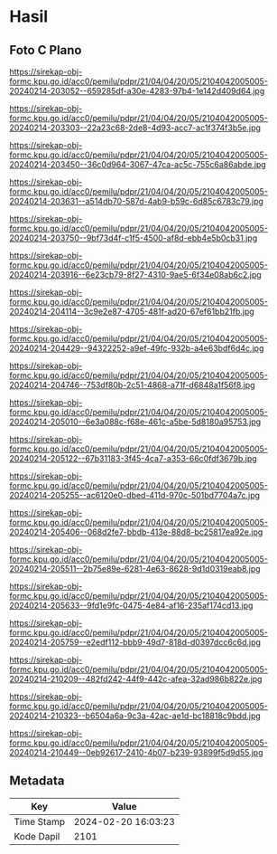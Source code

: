 # Hasil

## Foto C Plano

https://sirekap-obj-formc.kpu.go.id/acc0/pemilu/pdpr/21/04/04/20/05/2104042005005-20240214-203052--659285df-a30e-4283-97b4-1e142d409d64.jpg

https://sirekap-obj-formc.kpu.go.id/acc0/pemilu/pdpr/21/04/04/20/05/2104042005005-20240214-203303--22a23c68-2de8-4d93-acc7-ac1f374f3b5e.jpg

https://sirekap-obj-formc.kpu.go.id/acc0/pemilu/pdpr/21/04/04/20/05/2104042005005-20240214-203450--36c0d964-3067-47ca-ac5c-755c6a86abde.jpg

https://sirekap-obj-formc.kpu.go.id/acc0/pemilu/pdpr/21/04/04/20/05/2104042005005-20240214-203631--a514db70-587d-4ab9-b59c-6d85c6783c79.jpg

https://sirekap-obj-formc.kpu.go.id/acc0/pemilu/pdpr/21/04/04/20/05/2104042005005-20240214-203750--9bf73d4f-c1f5-4500-af8d-ebb4e5b0cb31.jpg

https://sirekap-obj-formc.kpu.go.id/acc0/pemilu/pdpr/21/04/04/20/05/2104042005005-20240214-203916--6e23cb79-8f27-4310-9ae5-6f34e08ab6c2.jpg

https://sirekap-obj-formc.kpu.go.id/acc0/pemilu/pdpr/21/04/04/20/05/2104042005005-20240214-204114--3c9e2e87-4705-481f-ad20-67ef61bb21fb.jpg

https://sirekap-obj-formc.kpu.go.id/acc0/pemilu/pdpr/21/04/04/20/05/2104042005005-20240214-204429--94322252-a9ef-49fc-932b-a4e63bdf6d4c.jpg

https://sirekap-obj-formc.kpu.go.id/acc0/pemilu/pdpr/21/04/04/20/05/2104042005005-20240214-204746--753df80b-2c51-4868-a71f-d6848a1f56f8.jpg

https://sirekap-obj-formc.kpu.go.id/acc0/pemilu/pdpr/21/04/04/20/05/2104042005005-20240214-205010--6e3a088c-f68e-461c-a5be-5d8180a95753.jpg

https://sirekap-obj-formc.kpu.go.id/acc0/pemilu/pdpr/21/04/04/20/05/2104042005005-20240214-205122--67b31183-3f45-4ca7-a353-66c0fdf3679b.jpg

https://sirekap-obj-formc.kpu.go.id/acc0/pemilu/pdpr/21/04/04/20/05/2104042005005-20240214-205255--ac6120e0-dbed-411d-970c-501bd7704a7c.jpg

https://sirekap-obj-formc.kpu.go.id/acc0/pemilu/pdpr/21/04/04/20/05/2104042005005-20240214-205406--068d2fe7-bbdb-413e-88d8-bc25817ea92e.jpg

https://sirekap-obj-formc.kpu.go.id/acc0/pemilu/pdpr/21/04/04/20/05/2104042005005-20240214-205511--2b75e89e-6281-4e63-8628-9d1d0319eab8.jpg

https://sirekap-obj-formc.kpu.go.id/acc0/pemilu/pdpr/21/04/04/20/05/2104042005005-20240214-205633--9fd1e9fc-0475-4e84-af16-235af174cd13.jpg

https://sirekap-obj-formc.kpu.go.id/acc0/pemilu/pdpr/21/04/04/20/05/2104042005005-20240214-205759--e2edf112-bbb9-49d7-818d-d0397dcc6c6d.jpg

https://sirekap-obj-formc.kpu.go.id/acc0/pemilu/pdpr/21/04/04/20/05/2104042005005-20240214-210209--482fd242-44f9-442c-afea-32ad986b822e.jpg

https://sirekap-obj-formc.kpu.go.id/acc0/pemilu/pdpr/21/04/04/20/05/2104042005005-20240214-210323--b6504a6a-9c3a-42ac-ae1d-bc18818c9bdd.jpg

https://sirekap-obj-formc.kpu.go.id/acc0/pemilu/pdpr/21/04/04/20/05/2104042005005-20240214-210449--0eb92617-2410-4b07-b239-93899f5d9d55.jpg


## Metadata

| Key        | Value               |
| ---------- | ------------------- |
| Time Stamp | 2024-02-20 16:03:23 |
| Kode Dapil | 2101                |



